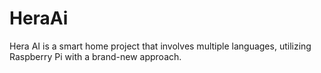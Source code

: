 # HeraAi
Hera AI is a smart home project that involves multiple languages, utilizing Raspberry Pi with a brand-new approach.
